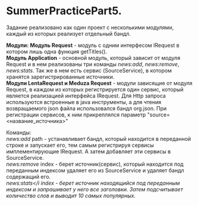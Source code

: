 # SummerPracticePart5. 
Задание реализовано как один проект с несколькими модулями, каждый из которых реализует отдельный бандл.  
  
<b>Модули:</b>
<b>Модуль Request</b> - модуль с одним интерфесом IRequest в котором лишь одна функция getTitles().  
<b>Модуль Application</b> - основной модуль, который зависит от модуля Request и в нем реализованы три команды <i>news:add</i>, <i>news:remove</i>, <i>news:stats</i>. Так же в нем есть сервис (SourceService), в котором хранятся зарегистрированные источники.  
<b>Moдули LentaRequest и Meduza Request</b> - модули зависящие от модуля Request, в каждом из которых регистрируется один сервис, который является реализацией интерфейса IRequest. Для Http запроса используются встроенные в java инструменты, а для чтения возвращаемого json файла использовался бандл org.json. При регистрации сервисов, к ним прикреплялся параметр "source=<название_источника>"  
  
Команды:  
<i>news:add</i> path - устанавливает бандл, который находится в переданной строке и запускает его, тем самым регистрируя сервисы имплементирующие IRequest. А затем добавляет эти сервисы в SourceService.  
<i>news:remove</i> index - берет источник(сервис), который находится под переданным индексом удаляет его из SourceService и удаляет бандл содержащий его.  
<i>news:stats</i index - берет источник находящийся под переданным индексом и запрашивает у него все заголовки. Затем подсчитывает количество слов и выводит 10 самых популярных.  
